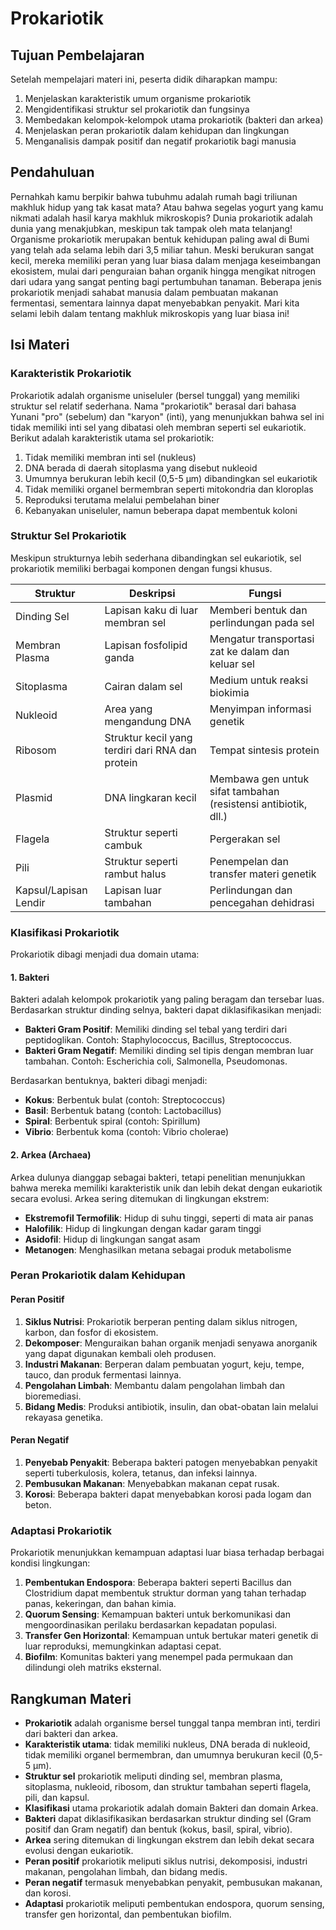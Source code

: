 # Prokariotik

## Tujuan Pembelajaran

Setelah mempelajari materi ini, peserta didik diharapkan mampu:

1. Menjelaskan karakteristik umum organisme prokariotik
2. Mengidentifikasi struktur sel prokariotik dan fungsinya
3. Membedakan kelompok-kelompok utama prokariotik (bakteri dan arkea)
4. Menjelaskan peran prokariotik dalam kehidupan dan lingkungan
5. Menganalisis dampak positif dan negatif prokariotik bagi manusia

## Pendahuluan

Pernahkah kamu berpikir bahwa tubuhmu adalah rumah bagi triliunan makhluk hidup yang tak kasat mata? Atau bahwa segelas yogurt yang kamu nikmati adalah hasil karya makhluk mikroskopis? Dunia prokariotik adalah dunia yang menakjubkan, meskipun tak tampak oleh mata telanjang! Organisme prokariotik merupakan bentuk kehidupan paling awal di Bumi yang telah ada selama lebih dari 3,5 miliar tahun. Meski berukuran sangat kecil, mereka memiliki peran yang luar biasa dalam menjaga keseimbangan ekosistem, mulai dari penguraian bahan organik hingga mengikat nitrogen dari udara yang sangat penting bagi pertumbuhan tanaman. Beberapa jenis prokariotik menjadi sahabat manusia dalam pembuatan makanan fermentasi, sementara lainnya dapat menyebabkan penyakit. Mari kita selami lebih dalam tentang makhluk mikroskopis yang luar biasa ini!

## Isi Materi

### Karakteristik Prokariotik

Prokariotik adalah organisme uniseluler (bersel tunggal) yang memiliki struktur sel relatif sederhana. Nama "prokariotik" berasal dari bahasa Yunani "pro" (sebelum) dan "karyon" (inti), yang menunjukkan bahwa sel ini tidak memiliki inti sel yang dibatasi oleh membran seperti sel eukariotik. Berikut adalah karakteristik utama sel prokariotik:

1. Tidak memiliki membran inti sel (nukleus)
2. DNA berada di daerah sitoplasma yang disebut nukleoid
3. Umumnya berukuran lebih kecil (0,5-5 μm) dibandingkan sel eukariotik
4. Tidak memiliki organel bermembran seperti mitokondria dan kloroplas
5. Reproduksi terutama melalui pembelahan biner
6. Kebanyakan uniseluler, namun beberapa dapat membentuk koloni

### Struktur Sel Prokariotik

Meskipun strukturnya lebih sederhana dibandingkan sel eukariotik, sel prokariotik memiliki berbagai komponen dengan fungsi khusus.

| Struktur | Deskripsi | Fungsi |
|----------|-----------|--------|
| Dinding Sel | Lapisan kaku di luar membran sel | Memberi bentuk dan perlindungan pada sel |
| Membran Plasma | Lapisan fosfolipid ganda | Mengatur transportasi zat ke dalam dan keluar sel |
| Sitoplasma | Cairan dalam sel | Medium untuk reaksi biokimia |
| Nukleoid | Area yang mengandung DNA | Menyimpan informasi genetik |
| Ribosom | Struktur kecil yang terdiri dari RNA dan protein | Tempat sintesis protein |
| Plasmid | DNA lingkaran kecil | Membawa gen untuk sifat tambahan (resistensi antibiotik, dll.) |
| Flagela | Struktur seperti cambuk | Pergerakan sel |
| Pili | Struktur seperti rambut halus | Penempelan dan transfer materi genetik |
| Kapsul/Lapisan Lendir | Lapisan luar tambahan | Perlindungan dan pencegahan dehidrasi |

### Klasifikasi Prokariotik

Prokariotik dibagi menjadi dua domain utama:

#### 1. Bakteri

Bakteri adalah kelompok prokariotik yang paling beragam dan tersebar luas. Berdasarkan struktur dinding selnya, bakteri dapat diklasifikasikan menjadi:

- **Bakteri Gram Positif**: Memiliki dinding sel tebal yang terdiri dari peptidoglikan. Contoh: Staphylococcus, Bacillus, Streptococcus.
- **Bakteri Gram Negatif**: Memiliki dinding sel tipis dengan membran luar tambahan. Contoh: Escherichia coli, Salmonella, Pseudomonas.

Berdasarkan bentuknya, bakteri dibagi menjadi:

- **Kokus**: Berbentuk bulat (contoh: Streptococcus)
- **Basil**: Berbentuk batang (contoh: Lactobacillus)
- **Spiral**: Berbentuk spiral (contoh: Spirillum)
- **Vibrio**: Berbentuk koma (contoh: Vibrio cholerae)

#### 2. Arkea (Archaea)

Arkea dulunya dianggap sebagai bakteri, tetapi penelitian menunjukkan bahwa mereka memiliki karakteristik unik dan lebih dekat dengan eukariotik secara evolusi. Arkea sering ditemukan di lingkungan ekstrem:

- **Ekstremofil Termofilik**: Hidup di suhu tinggi, seperti di mata air panas
- **Halofilik**: Hidup di lingkungan dengan kadar garam tinggi
- **Asidofil**: Hidup di lingkungan sangat asam
- **Metanogen**: Menghasilkan metana sebagai produk metabolisme

### Peran Prokariotik dalam Kehidupan

#### Peran Positif

1. **Siklus Nutrisi**: Prokariotik berperan penting dalam siklus nitrogen, karbon, dan fosfor di ekosistem.
2. **Dekomposer**: Menguraikan bahan organik menjadi senyawa anorganik yang dapat digunakan kembali oleh produsen.
3. **Industri Makanan**: Berperan dalam pembuatan yogurt, keju, tempe, tauco, dan produk fermentasi lainnya.
4. **Pengolahan Limbah**: Membantu dalam pengolahan limbah dan bioremediasi.
5. **Bidang Medis**: Produksi antibiotik, insulin, dan obat-obatan lain melalui rekayasa genetika.

#### Peran Negatif

1. **Penyebab Penyakit**: Beberapa bakteri patogen menyebabkan penyakit seperti tuberkulosis, kolera, tetanus, dan infeksi lainnya.
2. **Pembusukan Makanan**: Menyebabkan makanan cepat rusak.
3. **Korosi**: Beberapa bakteri dapat menyebabkan korosi pada logam dan beton.

### Adaptasi Prokariotik

Prokariotik menunjukkan kemampuan adaptasi luar biasa terhadap berbagai kondisi lingkungan:

1. **Pembentukan Endospora**: Beberapa bakteri seperti Bacillus dan Clostridium dapat membentuk struktur dorman yang tahan terhadap panas, kekeringan, dan bahan kimia.
2. **Quorum Sensing**: Kemampuan bakteri untuk berkomunikasi dan mengoordinasikan perilaku berdasarkan kepadatan populasi.
3. **Transfer Gen Horizontal**: Kemampuan untuk bertukar materi genetik di luar reproduksi, memungkinkan adaptasi cepat.
4. **Biofilm**: Komunitas bakteri yang menempel pada permukaan dan dilindungi oleh matriks eksternal.

## Rangkuman Materi

- **Prokariotik** adalah organisme bersel tunggal tanpa membran inti, terdiri dari bakteri dan arkea.
- **Karakteristik utama**: tidak memiliki nukleus, DNA berada di nukleoid, tidak memiliki organel bermembran, dan umumnya berukuran kecil (0,5-5 μm).
- **Struktur sel** prokariotik meliputi dinding sel, membran plasma, sitoplasma, nukleoid, ribosom, dan struktur tambahan seperti flagela, pili, dan kapsul.
- **Klasifikasi** utama prokariotik adalah domain Bakteri dan domain Arkea.
- **Bakteri** dapat diklasifikasikan berdasarkan struktur dinding sel (Gram positif dan Gram negatif) dan bentuk (kokus, basil, spiral, vibrio).
- **Arkea** sering ditemukan di lingkungan ekstrem dan lebih dekat secara evolusi dengan eukariotik.
- **Peran positif** prokariotik meliputi siklus nutrisi, dekomposisi, industri makanan, pengolahan limbah, dan bidang medis.
- **Peran negatif** termasuk menyebabkan penyakit, pembusukan makanan, dan korosi.
- **Adaptasi** prokariotik meliputi pembentukan endospora, quorum sensing, transfer gen horizontal, dan pembentukan biofilm.
